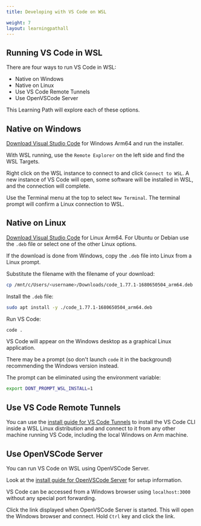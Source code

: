 ```yaml
---
title: Developing with VS Code on WSL

weight: 7
layout: learningpathall
---
```


## Running VS Code in WSL

There are four ways to run VS Code in WSL:
- Native on Windows
- Native on Linux
- Use VS Code Remote Tunnels
- Use OpenVSCode Server

This Learning Path will explore each of these options.

## Native on Windows

[Download Visual Studio Code](https://code.visualstudio.com/download) for Windows Arm64 and run the installer. 

With WSL running, use the `Remote Explorer` on the left side and find the WSL Targets.

Right click on the WSL instance to connect to and click `Connect to WSL`. A new instance of VS Code will open, some software will be installed in WSL, and the connection will complete. 

Use the Terminal menu at the top to select `New Terminal`. The terminal prompt will confirm a Linux connection to WSL. 


## Native on Linux

[Download Visual Studio Code](https://code.visualstudio.com/download) for Linux Arm64. For Ubuntu or Debian use the `.deb` file or select one of the other Linux options.

If the download is done from Windows, copy the `.deb` file into Linux from a Linux prompt. 

Substitute the filename with the filename of your download: 

```bash
cp /mnt/c/Users/<username>/Downloads/code_1.77.1-1680650504_arm64.deb .
```

Install the `.deb` file:

```bash
sudo apt install -y ./code_1.77.1-1680650504_arm64.deb
```

Run VS Code:

```bash
code . 
```

VS Code will appear on the Windows desktop as a graphical Linux application.

There may be a prompt (so don't launch `code` it in the background) recommending the Windows version instead.

The prompt can be eliminated using the environment variable:

```bash
export DONT_PROMPT_WSL_INSTALL=1
```

## Use VS Code Remote Tunnels

You can use the [install guide for VS Code Tunnels](/install-guides/vscode-tunnels/) to install the VS Code CLI inside a WSL Linux distribution and and connect to it from any other machine running VS Code, including the local Windows on Arm machine.

## Use OpenVSCode Server

You can run VS Code on WSL using OpenVSCode Server.

Look at the [install guide for OpenVSCode Server](/install-guides/openvscode-server/) for setup information. 

VS Code can be accessed from a Windows browser using `localhost:3000` without any special port forwarding.

Click the link displayed when OpenVSCode Server is started. This will open the Windows browser and connect. Hold `Ctrl` key and click the link.



